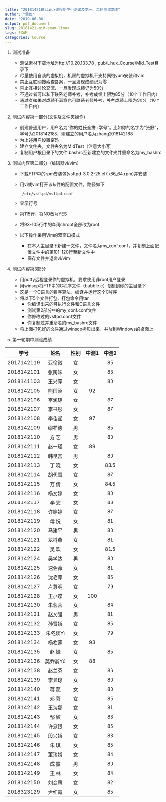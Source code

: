 ```yaml
---
title: "20181421班Linux课程期中小测试及第一、二轮测试成绩"
author: "黄俭"
date: '2019-06-06'
output: pdf_document
slug: 20181421-mid-exam-linux
tags: EXAM
categories: Course
---
```

1. 测试准备
    - 测试素材下载地址为ftp://10.20.133.78 , pub/Linux_Course/Mid_Test目录下
    - 尽量使用自装的虚拟机，机房的虚拟机不支持网络yum安装和vim
    - 禁止互联网搜索查答案，一旦发现成绩记为零
    - 禁止互相讨论交流，一旦发现成绩记为50分
    - 不通过者可以私下联系老师补考，补考成绩上限为85分（10个工作日内）
    - 通过者如果对成绩不满意也可联系老师补考，补考成绩上限为90分（10个工作日内）

1. 测试内容第一部分(文件及文件夹操作)
    - 创建普通用户，用户名为“你的姓氏全拼+学号”。比如你的名字为“张野”，学号为2018142188，则建立的用户名为zhang2018142188
    - 为上述用户设置密码
    - 建立文件夹，文件夹名为MidTest（注意大小写）
    - 复制用户根目录下的文件.bashrc至新建立的文件夹并重命名为my_bashrc
    
1. 测试内容第二部分（编辑器vi/vim）
    - 下载FTP中的rpm安装包(vsftpd-3.0.2-25.el7.x86_64.rpm)并安装
    - 用vi或vim打开该软件的配置文件，路径如下
    
       ```shell
        /etc/vsftpd/vsftpd.conf
       ```
    - 显示行号
    - 第115行，将NO改为YES
    - 将93-105行中的单词chroot全部改为root
    - 以下操作采用Vim的双窗口模式
       - 在本人主目录下新建一文件，文件名为my_conf.conf，并复制上面配置文件中的第101-120行至新文件中
       - 保存文件并退出vi/vim
       
1. 测试内容第3部分
    - 用putty远程登录你的虚拟机，要求使用非root用户登录
    - 用winscp将FTP中的C程序文件（bubble.c）复制到你的主目录下
    - 这是一个C语言的排序算法，编译并运行这个C程序
    - 将以下5个文件打包，打包命令用tar
       - 你编译出来的可执行文件和C语言文件
       - 测试第2部分中的my_conf.conf文件
       - 你修改过的vsftpd.conf文件
       - 你复制过并重命名的my_bashrc文件
    - 将上面打包好的文件通过winscp拷贝出来，并放到Windows的桌面上
    
1. 第一轮期中测验成绩

|学号         |      姓名| 性别    | 中测1 |中测2 |
|:-----------:|:--------:|:-------:|:-----:|:----:|
|   2017142119|    亚愉微| 女      |       | 85   |
|   2018142101|    张陶妹| 女      |       |  83  |
|   2018141103|    王兴萍| 女      |       |  80  |
|   2018142105|    熊国涵| 女      |  92   |      |
|   2018142106|    李润琼| 女      |       |  87  |
|   2018142107|    李书彤| 女      |       |  87  |
|   2018142108|    李佳谣| 女      |  97   |      |
|   2018142109|    缪祥德| 男      |       | 85   |
|   2018142110|    方  艺| 男      |       |  80  |
|   2018142111|    赵一瑾| 女      |   89  |      |
|   2018142112|    韩昆言| 男      |       |  80  |
|   2018142113|    丁  晓| 女      |       |  83.5|
|   2018142114|    胡代雪| 女      |       | 87   |
|   2018142115|    万  倩| 女      |       | 84.5 |
|   2018142116|    杨文婷| 女      |       |  80  |
|   2018142117|    李  雯| 女      |       |  83  |
|   2018142118|    许婷婷| 女      |       |  87  |
|   2018142119|    母  悦| 女      |       |  81  |
|   2018142120|    马建平| 男      |       |  80  |
|   2018142121|    龙树燕| 女      |       |   81 |
|   2018142122|    吴  欢| 女      |       | 81.5 |
|   2018142124|    吴学达| 男      |       |  80  |
|   2018142125|    速金薇| 女      |       |   81 |
|   2018142126|    沈艳萍| 女      |       |  85  |
|   2018142127|    卢慧明| 女      |       |   79 |
|   2018142128|    王小蝶| 女      |  100  |      |
|   2018142130|    朱蓉蓉| 女      |       |  84  |
|   2018142131|    赵文强| 男      |       |   81 |
|   2018142132|    孙雪娇| 女      |       |  85  |
|   2018142133|  朱冬燚Yì| 女      |       |  79  |
|   2018142134|    杨柱莲| 女      |  93   |      |
|   2018142135|    赵  婵| 女      |       |  85  |
|   2018142136|  莫乔嵛Yú| 女      |  88   |      |
|   2018142138|    赵兰芬| 女      |       |  86  |
|   2018142139|    李景琼| 女      |       |   80 |
|   2018142140|    蒋  蕊| 女      |       |   80 |
|   2018142141|    邓  蓉| 女      |       |  85  |
|   2018142142|    王海娜| 女      |       |   81 |
|   2018142143|    邹  姣| 女      |       |   83 |
|   2018142144|    许忠银| 女      |       | 85   |
|   2018142145|    段兴娇| 女      |       |   83 |
|   2018142146|    朱  琪| 女      |       |  85  |
|   2018142147|    董瑞娇| 女      |       |   84 |
|   2018142148|    成  露| 男      |       |   80 |
|   2018142149|    王  林| 女      |       |  84  |
|   2018142150|    刘金凤| 女      |       |   82 |
|   2018323129|    尹红霞| 女      |       |  85  |
